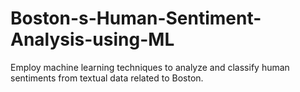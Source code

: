 # Boston-s-Human-Sentiment-Analysis-using-ML
Employ machine learning techniques to analyze and classify human sentiments from textual data related to Boston.
